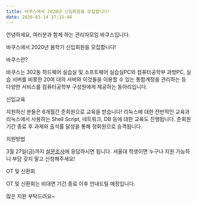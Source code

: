 ```yaml
---
title: 바쿠스에서 2020년 신입회원을 모집합니다!
date: 2020-03-14 17:15:44
---
```


안녕하세요, 여러분과 함께 하는 관리자모임 바쿠스입니다.

바쿠스에서 2020년 봄학기 신입회원을 모집합니다!

바쿠스란?

바쿠스는 302동 하드웨어 실습실 및 소프트웨어 실습실PC와 컴퓨터공학부 과방PC, 실습 서버를 비롯한 20여 대의 서버와 이것들을 이용할 수 있는 통합계정을 관리하는 등 다양한 서비스를 컴퓨터공학부 구성원에게 제공하는 동아리입니다.

신입교육

지원하신 분들은 6개월간 준회원으로 교육을 받습니다! 리눅스에 대한 전반적인 교육과 리눅스에서 사용하는 Shell Script, 네트워크, DB 등에 대한 교육도 진행됩니다. 준회원 기간 종료 후 과제와 출석률 달성을 통해 정회원으로 승격됩니다.

지원방법

3월 27일(금)까지 [설문조사](https://forms.gle/LukUbNheuscy7QBh6)에 응답하시면 됩니다. 서울대 학생이면 누구나 지원 가능하니 부담 갖지 말고 신청해주세요!

OT 및 신환회

OT 및 신환회는 비대면 기간 종료 이후 안내드릴 예정입니다.

많은 지원 부탁드려요~
